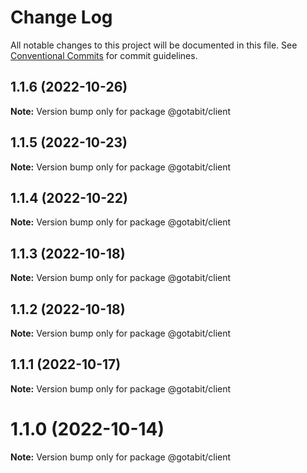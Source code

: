 # Change Log

All notable changes to this project will be documented in this file.
See [Conventional Commits](https://conventionalcommits.org) for commit guidelines.

## 1.1.6 (2022-10-26)

**Note:** Version bump only for package @gotabit/client





## 1.1.5 (2022-10-23)

**Note:** Version bump only for package @gotabit/client





## 1.1.4 (2022-10-22)

**Note:** Version bump only for package @gotabit/client





## 1.1.3 (2022-10-18)

**Note:** Version bump only for package @gotabit/client





## 1.1.2 (2022-10-18)

**Note:** Version bump only for package @gotabit/client





## 1.1.1 (2022-10-17)

**Note:** Version bump only for package @gotabit/client





# 1.1.0 (2022-10-14)

**Note:** Version bump only for package @gotabit/client
